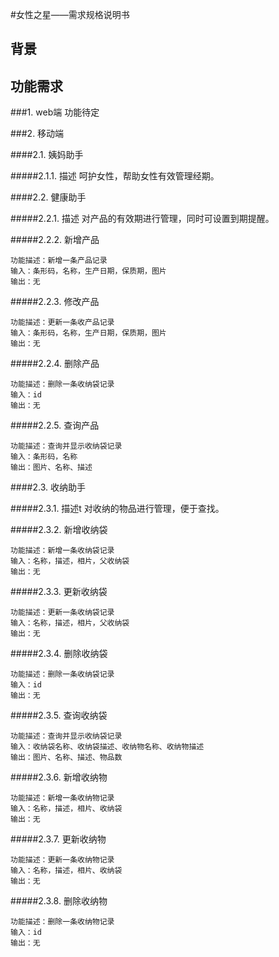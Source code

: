 #女性之星——需求规格说明书

## 背景 ##

## 功能需求 ##

###1. web端
	功能待定

###2. 移动端

####2.1. 姨妈助手

#####2.1.1. 描述
	呵护女性，帮助女性有效管理经期。

####2.2. 健康助手

#####2.2.1. 描述
	对产品的有效期进行管理，同时可设置到期提醒。

#####2.2.2. 新增产品

```
功能描述：新增一条产品记录
输入：条形码，名称，生产日期，保质期，图片
输出：无
```

#####2.2.3. 修改产品

```
功能描述：更新一条收产品记录
输入：条形码，名称，生产日期，保质期，图片
输出：无
```

#####2.2.4. 删除产品

```
功能描述：删除一条收纳袋记录
输入：id
输出：无
```
#####2.2.5. 查询产品

```
功能描述：查询并显示收纳袋记录
输入：条形码，名称
输出：图片、名称、描述
```

####2.3. 收纳助手

#####2.3.1. 描述t
	对收纳的物品进行管理，便于查找。

#####2.3.2. 新增收纳袋

```
功能描述：新增一条收纳袋记录
输入：名称，描述，相片，父收纳袋
输出：无
```

#####2.3.3. 更新收纳袋

```
功能描述：更新一条收纳袋记录
输入：名称，描述，相片，父收纳袋
输出：无
```

#####2.3.4. 删除收纳袋

```
功能描述：删除一条收纳袋记录
输入：id
输出：无
```
#####2.3.5. 查询收纳袋

```
功能描述：查询并显示收纳袋记录
输入：收纳袋名称、收纳袋描述、收纳物名称、收纳物描述
输出：图片、名称、描述、物品数
```

#####2.3.6. 新增收纳物

```
功能描述：新增一条收纳物记录
输入：名称，描述，相片、收纳袋
输出：无
```

#####2.3.7. 更新收纳物

```
功能描述：更新一条收纳物记录
输入：名称，描述，相片、收纳袋
输出：无
```

#####2.3.8. 删除收纳物

```
功能描述：删除一条收纳物记录
输入：id
输出：无
```
